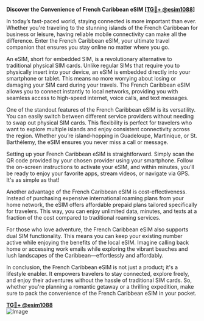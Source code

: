 **Discover the Convenience of French Caribbean eSIM [[TG💪+ @esim1088](https://t.me/s/esim1088)]**

In today’s fast-paced world, staying connected is more important than ever. Whether you're traveling to the stunning islands of the French Caribbean for business or leisure, having reliable mobile connectivity can make all the difference. Enter the French Caribbean eSIM, your ultimate travel companion that ensures you stay online no matter where you go.

An eSIM, short for embedded SIM, is a revolutionary alternative to traditional physical SIM cards. Unlike regular SIMs that require you to physically insert into your device, an eSIM is embedded directly into your smartphone or tablet. This means no more worrying about losing or damaging your SIM card during your travels. The French Caribbean eSIM allows you to connect instantly to local networks, providing you with seamless access to high-speed internet, voice calls, and text messages.

One of the standout features of the French Caribbean eSIM is its versatility. You can easily switch between different service providers without needing to swap out physical SIM cards. This flexibility is perfect for travelers who want to explore multiple islands and enjoy consistent connectivity across the region. Whether you’re island-hopping in Guadeloupe, Martinique, or St. Barthélemy, the eSIM ensures you never miss a call or message.

Setting up your French Caribbean eSIM is straightforward. Simply scan the QR code provided by your chosen provider using your smartphone. Follow the on-screen instructions to activate your eSIM, and within minutes, you’ll be ready to enjoy your favorite apps, stream videos, or navigate via GPS. It's as simple as that!

Another advantage of the French Caribbean eSIM is cost-effectiveness. Instead of purchasing expensive international roaming plans from your home network, the eSIM offers affordable prepaid plans tailored specifically for travelers. This way, you can enjoy unlimited data, minutes, and texts at a fraction of the cost compared to traditional roaming services.

For those who love adventure, the French Caribbean eSIM also supports dual SIM functionality. This means you can keep your existing number active while enjoying the benefits of the local eSIM. Imagine calling back home or accessing work emails while exploring the vibrant beaches and lush landscapes of the Caribbean—effortlessly and affordably.

In conclusion, the French Caribbean eSIM is not just a product; it's a lifestyle enabler. It empowers travelers to stay connected, explore freely, and enjoy their adventures without the hassle of traditional SIM cards. So, whether you're planning a romantic getaway or a thrilling expedition, make sure to pack the convenience of the French Caribbean eSIM in your pocket.

**[TG💪+ @esim1088](https://t.me/s/esim1088)**  
![Image](https://i.postimg.cc/Y0z9fWf4/image.png)
